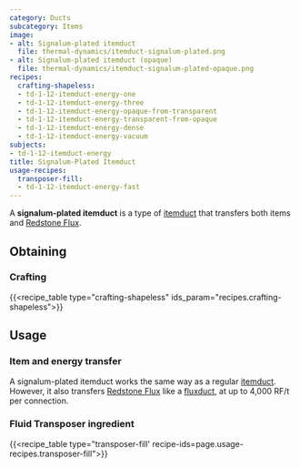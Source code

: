 ```yaml
---
category: Ducts
subcategory: Items
image:
- alt: Signalum-plated itemduct
  file: thermal-dynamics/itemduct-signalum-plated.png
- alt: Signalum-plated itemduct (opaque)
  file: thermal-dynamics/itemduct-signalum-plated-opaque.png
recipes:
  crafting-shapeless:
  - td-1-12-itemduct-energy-one
  - td-1-12-itemduct-energy-three
  - td-1-12-itemduct-energy-opaque-from-transparent
  - td-1-12-itemduct-energy-transparent-from-opaque
  - td-1-12-itemduct-energy-dense
  - td-1-12-itemduct-energy-vacuum
subjects:
- td-1-12-itemduct-energy
title: Signalum-Plated Itemduct
usage-recipes:
  transposer-fill:
  - td-1-12-itemduct-energy-fast
---
```


A **signalum-plated itemduct** is a type of [itemduct](../itemduct/) that
transfers both items and [Redstone Flux](/docs/redstone-flux/).


Obtaining
---------

### Crafting
{{<recipe_table type="crafting-shapeless" ids_param="recipes.crafting-shapeless">}}


Usage
-----

### Item and energy transfer
A signalum-plated itemduct works the same way as a regular
[itemduct](../itemduct/). However, it also transfers [Redstone
Flux](/docs/redstone-flux/) like a [fluxduct](../fluxducts/), at up to 4,000
RF/t per connection.

### Fluid Transposer ingredient
{{<recipe_table type="transposer-fill' recipe-ids=page.usage-recipes.transposer-fill">}}
